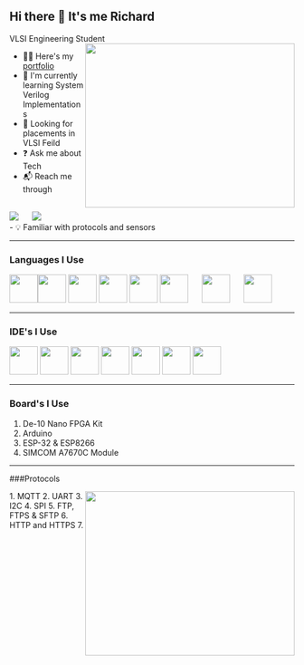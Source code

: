 ## Hi there 👋 It's me Richard

VLSI Engineering Student
<img align="right" width="370" height="290" src="https://media2.giphy.com/media/unxCGmTuBvwo2djRLA/200.webp?cid=790b7611k9yt2x39rua3eem5lq3uf8fbhxwdq3beraa9kwo7&ep=v1_gifs_search&rid=200.webp&ct=g">
- 👨‍🔬 Here's my [portfolio]()
- 🐣 I'm currently learning System Verilog Implementations
- 🧐 Looking for placements in VLSI Feild
- ❓ Ask me about Tech
- 📬 Reach me through
<br />
<a href="https://www.instagram.com/spidy_richie?igsh=eGRkOXo4eHJsdGgy&utm_source=qr"><img src="https://img.shields.io/badge/Instagram-E4405F?style=for-the-badge&logo=instagram&logoColor=white" /></a>
<a href="https://www.linkedin.com/in/richard-robinnson-l-j-89b3a121a"><img src="https://img.shields.io/badge/LinkedIn-0077B5?style=for-the-badge&logo=linkedin&logoColor=white" style="padding-left: 20px;" /></a>
<br />
- 💡 Familiar with protocols and sensors
  
---
### Languages I Use
<img height="50" width="50" src="https://img.icons8.com/color/48/000000/python.png" /><img height="50" width="50" src="https://img.icons8.com/color/48/000000/c-programming.png" />
<img height="50" width="50" src="https://img.icons8.com/color/48/000000/java-coffee-cup-logo.png" />
<img height="50" width="50" src="https://img.icons8.com/color/48/000000/html-5.png" />
<img height="50" width="50" src="https://img.icons8.com/color/48/000000/css3.png" />
<img height="50" src="https://imgs.search.brave.com/Q5nvtOQujzuCgLJzrvuEWO2UDTFScEyOLIGX3WvBLbE/rs:fit:860:0:0/g:ce/aHR0cHM6Ly93d3cu/YWNjZWxsZXJhLm9y/Zy9pbWFnZXMvYWJv/dXQvcG9saWNpZXMv/bG9nb3Mvc3lzdGVt/dmVyaWxvZy1sb2dv/LnBuZw" style="margin-right: 20px;" />
<img height="50" src="https://imgs.search.brave.com/EuuVw5Gt9YdgsLkFLjwjLZ2X3kkzvS8NXogxtlWpxM4/rs:fit:860:0:0/g:ce/aHR0cHM6Ly93d3cu/YWNjZWxsZXJhLm9y/Zy9pbWFnZXMvYWJv/dXQvcG9saWNpZXMv/bG9nb3MvdmhkbF9s/b2dvLnBuZw" style="margin-right: 20px;" />
<img height="50" src="https://imgs.search.brave.com/p5BeK8LeWBv3XqC4hUMGET_MNvFPpQ8oLt5oa3lEcaI/rs:fit:860:0:0/g:ce/aHR0cHM6Ly93d3cu/ZWxwcm9jdXMuY29t/L3dwLWNvbnRlbnQv/dXBsb2Fkcy9FbWJl/ZGRlZC1DLVByb2dy/YW1taW5nLTEtMzAw/eDE4OS5qcGc" />

---
### IDE's I Use
<img height="50" width="50" src="https://imgs.search.brave.com/Azodx_kbKrGWIT2dqlOz7Pp3RX48owDlU30d_td4QUw/rs:fit:860:0:0/g:ce/aHR0cHM6Ly9zdG9y/ZS1pbWFnZXMucy1t/aWNyb3NvZnQuY29t/L2ltYWdlL2FwcHMu/MTQ5MzEuMTM1MTA3/OTg4ODc1NTE3NzUu/YzEwZmZmOWQtZWFk/NS00YTE2LWFhOWMt/NGU2Mzg4NDJjMGY0/LjE3OGM0NjA0LTRh/YTMtNDg2NC1iMmUw/LWVlM2FkOWNlYjdi/YQ"/> <img height="50" src="https://imgs.search.brave.com/krd_TPabyqTseIGwI_pepGkkOiA3x7Dg23Ec85MjlGo/rs:fit:860:0:0/g:ce/aHR0cHM6Ly93d3cu/bW91c2VyLmNvbS9p/bWFnZXMvbWFya2V0/aW5naWQvMjAxMi9k/Zi8xNzM0MDI5ODdf/SW50ZWwtUXVhcnR1/cy1QcmltZS1EZXNp/Z24tU29mdHdhcmUu/anBnP3Y9MTAzMDIz/LjEyMDA"/> <img height="50" width="50" src="https://img.icons8.com/color/48/000000/visual-studio-code-2019.png"/> <img height="50" width="50" src="https://img.icons8.com/color/48/000000/pycharm.png"/> <img height="50" width="50" src="https://img.icons8.com/color/50/000000/git.png"/> <img height="50" width="50" src="https://img.icons8.com/dusk/64/000000/anaconda.png"/> <img height="50" src="https://img.icons8.com/officel/480/null/java-eclipse.png"/>

---
### Board's I Use
1. De-10 Nano FPGA Kit
2. Arduino
3. ESP-32 & ESP8266
4. SIMCOM A7670C Module

---
###Protocols

<img align="right" width="370" height="290" src="https://media1.tenor.com/m/47fa3mgxGlEAAAAC/everyone-has-to-follow-protocol-pc-principal.gif">
1. MQTT
2. UART
3. I2C
4. SPI
5. FTP, FTPS & SFTP
6. HTTP and HTTPS
7. 

